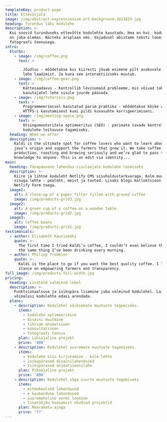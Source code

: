 ```yaml
---
templateKey: product-page
title: Ettevõtjale
image: /img/abstract-expressionism-art-background-2011824.jpg
heading: Turundus läbi kodulehe
description: >-
  Kui soovid turunduseks ettevõtte kodulehte kasutada. Hea on kui  kodulehe sisu
  on juba olemas. Näiteks äriplaan vms. Vajadusel abistame teksti loomise ja
  fotograafi teenusega. 
intro:
  blurbs:
    - image: /img/coffee.png
      text: >

        Jõudlus - mõõdetakse kui kiiresti jõuab esimene pilt avakuvale peale
        lehe laadimist. Ja kuna see interaktiivseks muutub.
    - image: /img/coffee-gear.png
      text: >
        Kättesaadavus - Kontrollib levinumaid probleeme, mis võivad takistada
        kasutajatel lehe sisule juurde pääseda.
    - image: /img/tutorials.png
      text: >
        Programmeerimisel kasutatud parim praktika - mõõdetakse kõike alates
        HTTPS-i kasutamisest kuni pildi kuvasuhte korrigeerimiseni.
    - image: /img/meeting-space.png
      text: >-
        Otsingumootoritele optimeeritus (SEO) - parimate tavade kontrollimine
        kodulehe leitavuse tagamiseks.
  heading: What we offer
  description: >
    Kaldi is the ultimate spot for coffee lovers who want to learn about their
    java’s origin and support the farmers that grew it. We take coffee
    production, roasting and brewing seriously and we’re glad to pass that
    knowledge to anyone. This is an edit via identity...
main:
  heading: Tänapäevane lahendus sisuloojale kodulehe loomiseks
  description: >-
    Kiire ja lihtne koduleht Netlify CMS sisuhaldustarkvaraga. Kolm muudetava
    sisuga lehte - pealeht, meist ja tooted. Lisaks blogi kollektsioon ja leht
    Netlify Form toega.
  image1:
    alt: A close-up of a paper filter filled with ground coffee
    image: /img/products-grid3.jpg
  image2:
    alt: A green cup of a coffee on a wooden table
    image: /img/products-grid2.jpg
  image3:
    alt: Coffee beans
    image: /img/products-grid1.jpg
testimonials:
  - author: Elisabeth Kaurismäki
    quote: >-
      The first time I tried Kaldi’s coffee, I couldn’t even believe that was
      the same thing I’ve been drinking every morning.
  - author: Philipp Trommler
    quote: >-
      Kaldi is the place to go if you want the best quality coffee. I love their
      stance on empowering farmers and transparency.
full_image: /img/products-full-width.jpg
pricing:
  heading: Lisatööd valminud lehel
  description: >-
    Funktsionaalsuse ja isikupära lisamine juba valminud kodulehel. Lai valik
    võimalusi kodulehte edasi arendada.
  plans:
    - description: Kodulehel väiksemate muutuste tegemiseks.
      items:
        - kodulehe optimeerimine
        - disaini muutmine
        - lihtsam animatsioon
        - konsultatsioon
        - fotograafi teenus
      plan: Lühiajaline projekt
      price: '400'
    - description: Kodulehel suuremate muutuste tegemiseks.
      items:
        - kodulehe sisu kirjutamine - kolm lehte
        - isikupärased disainilahendused
        - isikupärased animatsioonilahe
      plan: Pikaajaline projekt
      price: '800'
    - description: Kodulehel väga suurte muutuste tegemiseks.
      items:
        - mitmekeelsed lahendused
        - e kaubanduse lahendused
        - suuremahulise vormi loomine
        - lisatööjõu kaasamist nõudvad projektid
      plan: Määramata ajaga
      price: '??'
---
```



